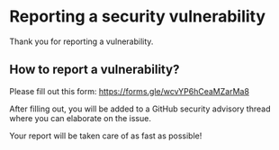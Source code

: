 # Reporting a security vulnerability

Thank you for reporting a vulnerability.

## How to report a vulnerability?
Please fill out this form: https://forms.gle/wcvYP6hCeaMZarMa8

After filling out, you will be added to a GitHub security advisory thread where you can elaborate on the issue.

Your report will be taken care of as fast as possible!

